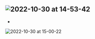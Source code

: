 ![2022-10-30 at 14-53-42](https://user-images.githubusercontent.com/95227460/198877094-790fd922-675a-4d3f-9c50-94f26d57c7e3.png)
-
-
![2022-10-30 at 15-00-22](https://user-images.githubusercontent.com/95227460/198877272-867ec53e-d389-420a-85a1-6c021889b853.png)

